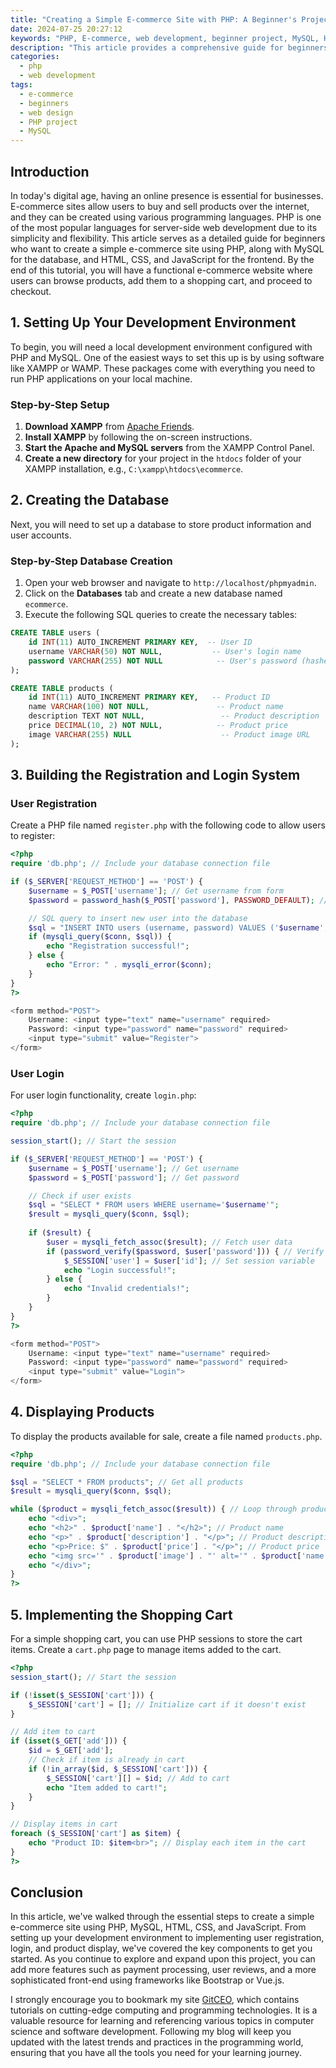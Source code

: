 ```yaml
---
title: "Creating a Simple E-commerce Site with PHP: A Beginner's Project"
date: 2024-07-25 20:27:12
keywords: "PHP, E-commerce, web development, beginner project, MySQL, HTML, CSS, JavaScript"
description: "This article provides a comprehensive guide for beginners to create a simple e-commerce site using PHP, MySQL, HTML, CSS, and JavaScript. The project covers essential concepts including server-side scripting, database management, and basic web design principles. You'll learn how to build user registration, product listings, shopping cart functionality, and payment processing. This step-by-step tutorial ensures that even those with minimal programming experience can follow along and complete their own functional e-commerce site. The final product will allow users to browse products, add them to a cart, and simulate a checkout process, thus providing a practical foundation in web development."
categories:
  - php
  - web development
tags:
  - e-commerce
  - beginners
  - web design
  - PHP project
  - MySQL
---
```


## Introduction

In today's digital age, having an online presence is essential for businesses. E-commerce sites allow users to buy and sell products over the internet, and they can be created using various programming languages. PHP is one of the most popular languages for server-side web development due to its simplicity and flexibility. This article serves as a detailed guide for beginners who want to create a simple e-commerce site using PHP, along with MySQL for the database, and HTML, CSS, and JavaScript for the frontend. By the end of this tutorial, you will have a functional e-commerce website where users can browse products, add them to a shopping cart, and proceed to checkout.

<!-- more -->

## 1. Setting Up Your Development Environment

To begin, you will need a local development environment configured with PHP and MySQL. One of the easiest ways to set this up is by using software like XAMPP or WAMP. These packages come with everything you need to run PHP applications on your local machine.

### Step-by-Step Setup

1. **Download XAMPP** from [Apache Friends](https://www.apachefriends.org/index.html).
2. **Install XAMPP** by following the on-screen instructions.
3. **Start the Apache and MySQL servers** from the XAMPP Control Panel.
4. **Create a new directory** for your project in the `htdocs` folder of your XAMPP installation, e.g., `C:\xampp\htdocs\ecommerce`.

## 2. Creating the Database

Next, you will need to set up a database to store product information and user accounts.

### Step-by-Step Database Creation

1. Open your web browser and navigate to `http://localhost/phpmyadmin`.
2. Click on the **Databases** tab and create a new database named `ecommerce`.
3. Execute the following SQL queries to create the necessary tables:

```sql
CREATE TABLE users (
    id INT(11) AUTO_INCREMENT PRIMARY KEY,  -- User ID
    username VARCHAR(50) NOT NULL,           -- User's login name
    password VARCHAR(255) NOT NULL            -- User's password (hashed)
);

CREATE TABLE products (
    id INT(11) AUTO_INCREMENT PRIMARY KEY,   -- Product ID
    name VARCHAR(100) NOT NULL,               -- Product name
    description TEXT NOT NULL,                 -- Product description
    price DECIMAL(10, 2) NOT NULL,            -- Product price
    image VARCHAR(255) NULL                    -- Product image URL
);
```

## 3. Building the Registration and Login System

### User Registration

Create a PHP file named `register.php` with the following code to allow users to register:

```php
<?php
require 'db.php'; // Include your database connection file

if ($_SERVER['REQUEST_METHOD'] == 'POST') {
    $username = $_POST['username']; // Get username from form
    $password = password_hash($_POST['password'], PASSWORD_DEFAULT); // Hash the password

    // SQL query to insert new user into the database
    $sql = "INSERT INTO users (username, password) VALUES ('$username', '$password')";
    if (mysqli_query($conn, $sql)) {
        echo "Registration successful!";
    } else {
        echo "Error: " . mysqli_error($conn);
    }
}
?>

<form method="POST">
    Username: <input type="text" name="username" required>
    Password: <input type="password" name="password" required>
    <input type="submit" value="Register">
</form>
```

### User Login

For user login functionality, create `login.php`:

```php
<?php
require 'db.php'; // Include your database connection file

session_start(); // Start the session

if ($_SERVER['REQUEST_METHOD'] == 'POST') {
    $username = $_POST['username']; // Get username
    $password = $_POST['password']; // Get password

    // Check if user exists
    $sql = "SELECT * FROM users WHERE username='$username'";
    $result = mysqli_query($conn, $sql);
    
    if ($result) {
        $user = mysqli_fetch_assoc($result); // Fetch user data
        if (password_verify($password, $user['password'])) { // Verify password
            $_SESSION['user'] = $user['id']; // Set session variable
            echo "Login successful!";
        } else {
            echo "Invalid credentials!";
        }
    }
}
?>

<form method="POST">
    Username: <input type="text" name="username" required>
    Password: <input type="password" name="password" required>
    <input type="submit" value="Login">
</form>
```

## 4. Displaying Products

To display the products available for sale, create a file named `products.php`.

```php
<?php
require 'db.php'; // Include your database connection file

$sql = "SELECT * FROM products"; // Get all products
$result = mysqli_query($conn, $sql);

while ($product = mysqli_fetch_assoc($result)) { // Loop through products
    echo "<div>";
    echo "<h2>" . $product['name'] . "</h2>"; // Product name
    echo "<p>" . $product['description'] . "</p>"; // Product description
    echo "<p>Price: $" . $product['price'] . "</p>"; // Product price
    echo "<img src='" . $product['image'] . "' alt='" . $product['name'] . "' />"; // Product image
    echo "</div>";
}
?>
```

## 5. Implementing the Shopping Cart

For a simple shopping cart, you can use PHP sessions to store the cart items. Create a `cart.php` page to manage items added to the cart.

```php
<?php
session_start(); // Start the session

if (!isset($_SESSION['cart'])) {
    $_SESSION['cart'] = []; // Initialize cart if it doesn't exist
}

// Add item to cart
if (isset($_GET['add'])) {
    $id = $_GET['add'];
    // Check if item is already in cart
    if (!in_array($id, $_SESSION['cart'])) {
        $_SESSION['cart'][] = $id; // Add to cart
        echo "Item added to cart!";
    }
}

// Display items in cart
foreach ($_SESSION['cart'] as $item) {
    echo "Product ID: $item<br>"; // Display each item in the cart
}
?>
```

## Conclusion

In this article, we've walked through the essential steps to create a simple e-commerce site using PHP, MySQL, HTML, CSS, and JavaScript. From setting up your development environment to implementing user registration, login, and product display, we've covered the key components to get you started. As you continue to explore and expand upon this project, you can add more features such as payment processing, user reviews, and a more sophisticated front-end using frameworks like Bootstrap or Vue.js. 

I strongly encourage you to bookmark my site [GitCEO](https://gitceo.com), which contains tutorials on cutting-edge computing and programming technologies. It is a valuable resource for learning and referencing various topics in computer science and software development. Following my blog will keep you updated with the latest trends and practices in the programming world, ensuring that you have all the tools you need for your learning journey.